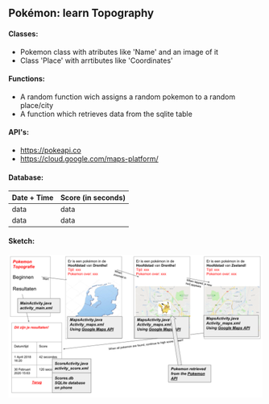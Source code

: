 ## Pokémon: learn Topography

#### Classes:
- Pokemon class with atributes like 'Name' and an image of it
- Class 'Place' with arrtibutes like 'Coordinates'

#### Functions:
- A random function wich assigns a random pokemon to a random place/city
- A function which retrieves data from the sqlite table

#### API's:
  * https://pokeapi.co
  * https://cloud.google.com/maps-platform/
  
#### Database:
| Date + Time  | Score (in seconds) |
| ------------- | ------------- |
| data  | data  |
| data | data  |

#### Sketch:
![alt text](https://github.com/moez-baksi/EindProject/blob/master/doc/DesignToGainWorldDominance.png)
